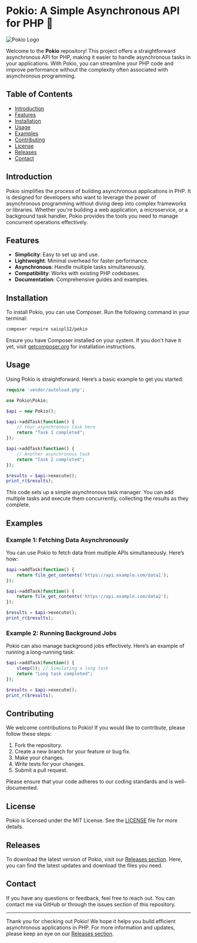 # Pokio: A Simple Asynchronous API for PHP 🚀

![Pokio Logo](https://img.shields.io/badge/Pokio-API-brightgreen)

Welcome to the **Pokio** repository! This project offers a straightforward asynchronous API for PHP, making it easier to handle asynchronous tasks in your applications. With Pokio, you can streamline your PHP code and improve performance without the complexity often associated with asynchronous programming.

## Table of Contents

- [Introduction](#introduction)
- [Features](#features)
- [Installation](#installation)
- [Usage](#usage)
- [Examples](#examples)
- [Contributing](#contributing)
- [License](#license)
- [Releases](#releases)
- [Contact](#contact)

## Introduction

Pokio simplifies the process of building asynchronous applications in PHP. It is designed for developers who want to leverage the power of asynchronous programming without diving deep into complex frameworks or libraries. Whether you're building a web application, a microservice, or a background task handler, Pokio provides the tools you need to manage concurrent operations effectively.

## Features

- **Simplicity**: Easy to set up and use.
- **Lightweight**: Minimal overhead for faster performance.
- **Asynchronous**: Handle multiple tasks simultaneously.
- **Compatibility**: Works with existing PHP codebases.
- **Documentation**: Comprehensive guides and examples.

## Installation

To install Pokio, you can use Composer. Run the following command in your terminal:

```bash
composer require saispl12/pokio
```

Ensure you have Composer installed on your system. If you don't have it yet, visit [getcomposer.org](https://getcomposer.org/) for installation instructions.

## Usage

Using Pokio is straightforward. Here’s a basic example to get you started:

```php
require 'vendor/autoload.php';

use Pokio\Pokio;

$api = new Pokio();

$api->addTask(function() {
    // Your asynchronous task here
    return "Task 1 completed";
});

$api->addTask(function() {
    // Another asynchronous task
    return "Task 2 completed";
});

$results = $api->execute();
print_r($results);
```

This code sets up a simple asynchronous task manager. You can add multiple tasks and execute them concurrently, collecting the results as they complete.

## Examples

### Example 1: Fetching Data Asynchronously

You can use Pokio to fetch data from multiple APIs simultaneously. Here’s how:

```php
$api->addTask(function() {
    return file_get_contents('https://api.example.com/data1');
});

$api->addTask(function() {
    return file_get_contents('https://api.example.com/data2');
});

$results = $api->execute();
print_r($results);
```

### Example 2: Running Background Jobs

Pokio can also manage background jobs effectively. Here’s an example of running a long-running task:

```php
$api->addTask(function() {
    sleep(5); // Simulating a long task
    return "Long task completed";
});

$results = $api->execute();
print_r($results);
```

## Contributing

We welcome contributions to Pokio! If you would like to contribute, please follow these steps:

1. Fork the repository.
2. Create a new branch for your feature or bug fix.
3. Make your changes.
4. Write tests for your changes.
5. Submit a pull request.

Please ensure that your code adheres to our coding standards and is well-documented.

## License

Pokio is licensed under the MIT License. See the [LICENSE](LICENSE) file for more details.

## Releases

To download the latest version of Pokio, visit our [Releases section](https://github.com/Saispl12/pokio/releases). Here, you can find the latest updates and download the files you need.

## Contact

If you have any questions or feedback, feel free to reach out. You can contact me via GitHub or through the issues section of this repository.

---

Thank you for checking out Pokio! We hope it helps you build efficient asynchronous applications in PHP. For more information and updates, please keep an eye on our [Releases section](https://github.com/Saispl12/pokio/releases).